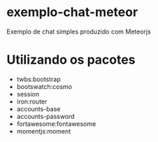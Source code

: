 # exemplo-chat-meteor
Exemplo de chat simples produzido com Meteorjs

# Utilizando os pacotes
* twbs:bootstrap
* bootswatch:cosmo
* session
* iron:router
* accounts-base
* accounts-password
* fortawesome:fontawesome
* momentjs:moment
